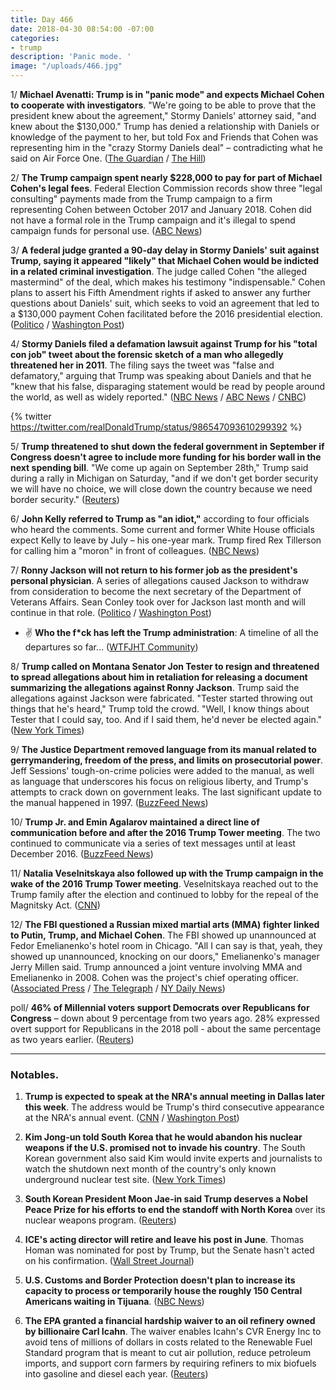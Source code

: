 ```yaml
---
title: Day 466
date: 2018-04-30 08:54:00 -07:00
categories:
- trump
description: 'Panic mode. '
image: "/uploads/466.jpg"
---
```


1/ **Michael Avenatti: Trump is in "panic mode" and expects Michael Cohen to cooperate with investigators**. "We're going to be able to prove that the president knew about the agreement," Stormy Daniels' attorney said, "and knew about the $130,000." Trump has denied a relationship with Daniels or knowledge of the payment to her, but told Fox and Friends that Cohen was representing him in the "crazy Stormy Daniels deal" – contradicting what he said on Air Force One. ([The Guardian](https://www.theguardian.com/us-news/2018/apr/29/stormy-daniels-lawyer-predicts-michael-cohen-flip-trump) / [The Hill](http://thehill.com/homenews/administration/385412-stormy-daniels-attorney-were-going-to-be-able-to-prove-that-the))

2/ **The Trump campaign spent nearly $228,000 to pay for part of Michael Cohen's legal fees**. Federal Election Commission records show three "legal consulting" payments made from the Trump campaign to a firm representing Cohen between October 2017 and January 2018. Cohen did not have a formal role in the Trump campaign and it's illegal to spend campaign funds for personal use. ([ABC News](http://abcnews.go.com/Politics/trump-campaign-paid-portions-michael-cohens-legal-fees/story?id=54831269))

3/ **A federal judge granted a 90-day delay in Stormy Daniels' suit against Trump, saying it appeared "likely" that Michael Cohen would be indicted in a related criminal investigation**. The judge called Cohen "the alleged mastermind" of the deal, which makes his testimony "indispensable." Cohen plans to assert his Fifth Amendment rights if asked to answer any further questions about Daniels' suit, which seeks to void an agreement that led to a $130,000 payment Cohen facilitated before the 2016 presidential election. ([Politico](https://www.politico.com/story/2018/04/27/trump-stormy-daniels-case-delay-558294) / [Washington Post](https://www.washingtonpost.com/politics/judge-puts-stormy-daniels-case-on-hold-for-90-days-citing-likelihood-michael-cohen-will-be-indicted/2018/04/27/34d87316-4a67-11e8-ad53-d5751c8f243f_story.html))

4/ **Stormy Daniels filed a defamation lawsuit against Trump for his "total con job" tweet about the forensic sketch of a man who allegedly threatened her in 2011**. The filing says the tweet was "false and defamatory," arguing that Trump was speaking about Daniels and that he "knew that his false, disparaging statement would be read by people around the world, as well as widely reported." ([NBC News](https://www.nbcnews.com/news/us-news/stormy-daniels-sues-trump-defamation-over-con-job-tweet-n870171) / [ABC News](http://abcnews.go.com/Politics/wireStory/porn-star-stormy-daniels-sues-president-trump-defamation-54833023) / [CNBC](https://www.cnbc.com/2018/04/30/porn-star-stormy-daniels-files-new-defamation-lawsuit-against-president-trump-over-tweet.html))

{% twitter https://twitter.com/realDonaldTrump/status/986547093610299392 %}

5/ **Trump threatened to shut down the federal government in September if Congress doesn't agree to include more funding for his border wall in the next spending bill**. "We come up again on September 28th," Trump said during a rally in Michigan on Saturday, "and if we don't get border security we will have no choice, we will close down the country because we need border security." ([Reuters](https://www.reuters.com/article/us-usa-trump-government/trump-threatens-govt-shutdown-in-sept-if-no-funding-for-wall-idUSKBN1I0018))

6/ **John Kelly referred to Trump as "an idiot,"** according to four officials who heard the comments. Some current and former White House officials expect Kelly to leave by July – his one-year mark. Trump fired Rex Tillerson for calling him a "moron" in front of colleagues. ([NBC News](https://www.nbcnews.com/politics/white-house/kelly-thinks-he-s-saving-u-s-disaster-calls-trump-n868961))

7/ **Ronny Jackson will not return to his former job as the president's personal physician**. A series of allegations caused Jackson to withdraw from consideration to become the next secretary of the Department of Veterans Affairs. Sean Conley took over for Jackson last month and will continue in that role. ([Politico](https://www.politico.com/story/2018/04/29/ronny-jackson-trump-doctor-559529) / [Washington Post](https://www.washingtonpost.com/politics/ronny-jackson-wont-return-to-job-as-trumps-physician/2018/04/29/101d2bfe-4c0e-11e8-84a0-458a1aa9ac0a_story.html?utm_term=.286b132fdde6))

* ✌️ **Who the f\*ck has left the Trump administration**: A timeline of all the departures so far... ([WTFJHT Community](https://talk.whatthefuckjusthappenedtoday.com/t/who-the-fuck-has-left-the-trump-administration/908))

8/ **Trump called on Montana Senator Jon Tester to resign and threatened to spread allegations about him in retaliation for releasing a document summarizing the allegations against Ronny Jackson**. Trump said the allegations against Jackson were fabricated. "Tester started throwing out things that he's heard," Trump told the crowd. "Well, I know things about Tester that I could say, too. And if I said them, he'd never be elected again." ([New York Times](https://www.nytimes.com/2018/04/28/us/politics/trump-tester-jackson-va.html))

9/ **The Justice Department removed language from its manual related to gerrymandering, freedom of the press, and limits on prosecutorial power**. Jeff Sessions' tough-on-crime policies were added to the manual, as well as language that underscores his focus on religious liberty, and Trump's attempts to crack down on government leaks. The last significant update to the manual happened in 1997. ([BuzzFeed News](https://www.buzzfeed.com/zoetillman/the-justice-department-deleted-language-about-press-freedom?utm_term=.sx18KRqz9q#.exLeoGLJDL))

10/ **Trump Jr. and Emin Agalarov maintained a direct line of communication before and after the 2016 Trump Tower meeting**. The two continued to communicate via a series of text messages until at least December 2016. ([BuzzFeed News](https://www.buzzfeed.com/chrisgeidner/trump-jr-and-emin-agalarov-stayed-in-touch-during-the?utm_term=.iupxEk6Xa6#.libdJPkNKk))

11/ **Natalia Veselnitskaya also followed up with the Trump campaign in the wake of the 2016 Trump Tower meeting**. Veselnitskaya reached out to the Trump family after the election and continued to lobby for the repeal of the Magnitsky Act. ([CNN](https://www.cnn.com/2018/04/27/politics/russians-trump-team-magnitsky-act/index.html))

12/ **The FBI questioned a Russian mixed martial arts (MMA) fighter linked to Putin, Trump, and Michael Cohen**. The FBI showed up unannounced at Fedor Emelianenko's hotel room in Chicago. "All I can say is that, yeah, they showed up unannounced, knocking on our doors," Emelianenko's manager Jerry Millen said. Trump announced a joint venture involving MMA and Emelianenko in 2008. Cohen was the project's chief operating officer. ([Associated Press](https://apnews.com/82f1df7873ec4b7c91050e707c61a749/MMA-fighter-with-links-to-Trump,-Cohen-is-questioned-by-FBI) / [The Telegraph](https://www.telegraph.co.uk/mma/2018/04/28/fbi-shadows-russian-mma-great-fedor-emeilanenko-bellator-event/) / [NY Daily News](http://beta.nydailynews.com/news/national/fbi-met-russian-mma-fighter-linked-trump-michael-cohen-article-1.3962325))

poll/ **46% of Millennial voters support Democrats over Republicans for Congress** – down about 9 percentage from two years ago. 28% expressed overt support for Republicans in the 2018 poll - about the same percentage as two years earlier. ([Reuters](https://www.reuters.com/article/us-usa-election-millennials/democrats-lose-ground-with-millennials-reuters-ipsos-poll-idUSKBN1I10YH))

---

### Notables.

1. **Trump is expected to speak at the NRA's annual meeting in Dallas later this week**. The address would be Trump's third consecutive appearance at the NRA's annual event. ([CNN](https://www.cnn.com/2018/04/29/politics/trump-nra-annual-meeting/index.html) / [Washington Post](https://www.washingtonpost.com/politics/trump-to-address-nra-for-first-time-since-florida-school-shootings/2018/04/30/b74542de-4c74-11e8-84a0-458a1aa9ac0a_story.html))

2. **Kim Jong-un told South Korea that he would abandon his nuclear weapons if the U.S. promised not to invade his country**. The South Korean government also said Kim would invite experts and journalists to watch the shutdown next month of the country's only known underground nuclear test site. ([New York Times](https://www.nytimes.com/2018/04/29/world/asia/north-korea-trump-nuclear.html))

3. **South Korean President Moon Jae-in said Trump deserves a Nobel Peace Prize for his efforts to end the standoff with North Korea** over its nuclear weapons program. ([Reuters](https://www.reuters.com/article/us-northkorea-southkorea-trump/trump-should-win-the-nobel-peace-prize-says-south-koreas-moon-idUSKBN1I10OD))

4. **ICE's acting director will retire and leave his post in June**. Thomas Homan was nominated for post by Trump, but the Senate hasn't acted on his confirmation. ([Wall Street Journal](https://www.wsj.com/articles/acting-director-of-ice-plans-to-retire-from-agency-1525111786))

5. **U.S. Customs and Border Protection doesn't plan to increase its capacity to process or temporarily house the roughly 150 Central Americans waiting in Tijuana**. ([NBC News](https://www.nbcnews.com/news/mexico/trump-admin-won-t-build-shelter-border-migrants-seeking-asylum-n870106))

6. **The EPA granted a financial hardship waiver to an oil refinery owned by billionaire Carl Icahn**. The waiver enables Icahn's CVR Energy Inc to avoid tens of millions of dollars in costs related to the Renewable Fuel Standard program that is meant to cut air pollution, reduce petroleum imports, and support corn farmers by requiring refiners to mix biofuels into gasoline and diesel each year. ([Reuters](https://www.reuters.com/article/us-usa-biofuels-epa-icahn-exclusive/exclusive-u-s-epa-grants-biofuels-waiver-to-billionaire-icahns-oil-refinery-sources-idUSKBN1I10YB))